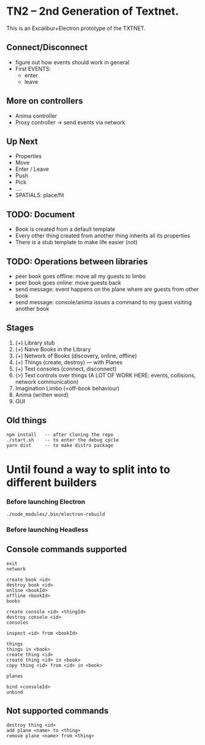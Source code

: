 # TN2 – 2nd Generation of Textnet.

This is an Excalibur+Electron prototype of the TXTNET.


## Connect/Disconnect
+ figure out how events should work in general
+ First EVENTS:
    + enter
    + leave


## More on controllers
- Anima controller
- Proxy controller -> send events via network


## Up Next
- Properties
- Move
- Enter / Leave
- Push
- Pick
- ....
- SPATIALS: place/fit


## TODO: Document
- Book is created from a default template
- Every other thing created from another thing inherits all its properties
- There is a stub template to make life easier (not)



## TODO: Operations between libraries
- peer book goes offline: move all my guests to limbo
- peer book goes online: move guests back
- send message: event happens on the plane where are guests from other book
- send message: console/anima issues a command to my guest visiting another book



## Stages
1. (+) Library stub
2. (+) Naive Books in the Library
3. (+) Network of Books (discovery, online, offline)
5. (+) Things (create, destroy) — with Planes
6. (+) Text consoles (connect, disconnect)
7. (>) Text controls over things (A LOT OF WORK HERE: events, collisions, network communication)
8. Imagination Limbo (=off-book behaviour)
9. Anima (written word)
10. GUI


## Old things
    npm install   -- after cloning the repo
    ./start.sh    -- to enter the debug cycle
    yarn dist     -- to make distro package

# Until found a way to split into to different builders
### Before launching Electron
    ./node_modules/.bin/electron-rebuild
### Before launching Headless


## Console commands supported
    exit
    network

    create book <id>
    destroy book <id>
    online <bookId>
    offline <bookId>
    books

    create console <id> <thingId>
    destroy console <id>
    consoles

    inspect <id> from <bookId>

    things
    things in <book>
    create thing <id>
    create thing <id> in <book>
    copy thing <id> from <id> in <book>

    planes

    bind <consoleId>
    unbind

## Not supported commands
    destroy thing <id>
    add plane <name> to <thing>
    remove plane <name> from <thing>
